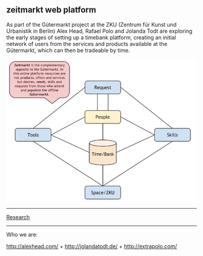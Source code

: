 ## zeitmarkt web platform

As part of the Gütermarkt project at the ZKU (Zentrum für Kunst und Urbanistik in Berlin) Alex Head, Rafael Polo and Jolanda Todt are exploring the early stages of setting up a timebank platform, creating an initial network of users from the services and products available at the Gütermarkt, which can then be tradeable by time.

![model](https://raw.githubusercontent.com/rafapolo/zeitmarkt/master/doc/model.jpg)

----

[Research](http://alexhead.com/selected-works/focus-zku#blockStyle1937Main698)

----

Who we are:

http://alexhead.com/ + http://jolandatodt.de/ + http://extrapolo.com/
